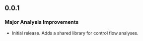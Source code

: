 ## 0.0.1

### Major Analysis Improvements

* Initial release. Adds a shared library for control flow analyses.
